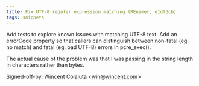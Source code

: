 ```yaml
---
title: Fix UTF-8 regular expression matching (REnamer, e1df3cb)
tags: snippets
---
```


Add tests to explore known issues with matching UTF-8 text. Add an errorCode property so that callers can distinguish between non-fatal (eg. no match) and fatal (eg. bad UTF-8) errors in pcre_exec().

The actual cause of the problem was that I was passing in the string length in characters rather than bytes.

Signed-off-by: Wincent Colaiuta &lt;win@wincent.com&gt;
